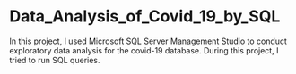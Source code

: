 # Data_Analysis_of_Covid_19_by_SQL
In this project, I used Microsoft SQL Server Management Studio to conduct exploratory data analysis for the covid-19 database. During this project, I tried to run SQL queries.
